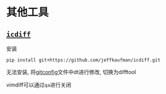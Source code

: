 # 其他工具

## [`icdiff`](https://github.com/jeffkaufman/icdiff)

安装
```
pip install git+https://github.com/jeffkaufman/icdiff.git
```

无法安装, 将[gitconfig](gitconfig)文件中dt进行修改, 切换为difftool

vimdiff可以通过`qa`进行关闭
